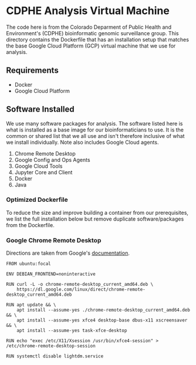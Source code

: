 # CDPHE Analysis Virtual Machine

The code here is from the Colorado Deparment of Public Health and Environment's
(CDPHE) bioinformatic genomic surveillance group. This directory contains the
Dockerfile that has an installation setup that matches the base Google Cloud
Platform (GCP) virtual machine that we use for analysis.

## Requirements

- Docker
- Google Cloud Platform

## Software Installed

We use many software packages for analysis. The software listed here is what is
installed as a base image for our bioinformaticians to use. It is the common or
shared list that we all use and isn't therefore inclusive of what we install
individually. Note also includes Google Cloud agents.

1. Chrome Remote Desktop
2. Google Config and Ops Agents
3. Google Cloud Tools
4. Jupyter Core and Client
5. Docker
6. Java

### Optimized Dockerfile

To reduce the size and improve building a container from our prerequisites, we
list the full installation below but remove duplicate software/packages from
the Dockerfile.

### Google Chrome Remote Desktop

Directions are taken from Google's [documentation](https://cloud.google.com/architecture/chrome-desktop-remote-on-compute-engine).

```docker
FROM ubuntu:focal

ENV DEBIAN_FRONTEND=noninteractive

RUN curl -L -o chrome-remote-desktop_current_amd64.deb \
    https://dl.google.com/linux/direct/chrome-remote-desktop_current_amd64.deb

RUN apt update && \
    apt install --assume-yes ./chrome-remote-desktop_current_amd64.deb && \
    apt install --assume-yes xfce4 desktop-base dbus-x11 xscreensaver && \
    apt install --assume-yes task-xfce-desktop

RUN echo "exec /etc/X11/Xsession /usr/bin/xfce4-session" > /etc/chrome-remote-desktop-session

RUN systemctl disable lightdm.service
```
